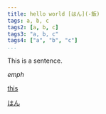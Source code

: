 ```yaml
---
title: hello world [はん](-飯)
tags: a, b, c
tags2: [a, b, c]
tags3: "a, b, c"
tags4: ["a", "b", "c"]
...
```


This is a sentence.

*emph*

[this](http://google.com)

[はん](-飯)
